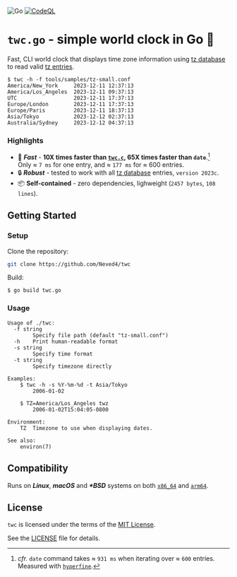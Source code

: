 ![Go](https://img.shields.io/badge/Go-00ADD8?logo=go&logoColor=fff)
[![CodeQL](https://github.com/github/docs/actions/workflows/codeql.yml/badge.svg)](https://github.com/Neved4/twc-go/actions/workflows/codeql.yml)

# `twc.go` - simple world clock in Go 🦦

Fast, CLI world clock that displays time zone information using
[tz database] to read valid [tz entries].

```console
$ twc -h -f tools/samples/tz-small.conf
America/New_York     2023-12-11 12:37:13
America/Los_Angeles  2023-12-11 09:37:13
UTC                  2023-12-11 17:37:13
Europe/London        2023-12-11 17:37:13
Europe/Paris         2023-12-11 18:37:13
Asia/Tokyo           2023-12-12 02:37:13
Australia/Sydney     2023-12-12 04:37:13
```

### Highlights

- 🚀 _**Fast**_ - **10X times faster than [`twc.c`], 65X times faster than
  `date`**.[^1] \
  Only ≈ `7 ms` for one entry, and ≈ `177 ms` for ≈ 600
  entries.
- 🔒 _**Robust**_ - tested to work with all [tz database] entries,
  `version 2023c`.
- 📦 **Self-contained** - zero dependencies,
  lighweight (`2457 bytes`, `108 lines`).

## Getting Started

### Setup

Clone the repository:

```sh
git clone https://github.com/Neved4/twc
```

Build:

```console
$ go build twc.go
```

### Usage

```
Usage of ./twc:
  -f string
    	Specify file path (default "tz-small.conf")
  -h	Print human-readable format
  -s string
    	Specify time format
  -t string
    	Specify timezone directly

Examples:
    $ twc -h -s %Y-%m-%d -t Asia/Tokyo
        2006-01-02

    $ TZ=America/Los_Angeles twz
        2006-01-02T15:04:05-0800

Environment:
    TZ  Timezone to use when displaying dates.

See also:
    environ(7)
```

## Compatibility

Runs on _**Linux**_, _**macOS**_ and _**\*BSD**_ systems on both
[`x86_64`] and [`arm64`].

## License
                 
`twc` is licensed under the terms of the [MIT License].

See the [LICENSE](LICENSE) file for details.

[`hyperfine`]: https://github.com/sharkdp/hyperfine
[`twc.c`]: https://github.com/Neved4/twc
[`arm64`]: https://en.wikipedia.org/wiki/AArch64
[`x86_64`]: https://en.wikipedia.org/wiki/X86-64
[MIT License]: https://opensource.org/license/mit/
[tz database]: https://en.wikipedia.org/wiki/Tz_database
[tz entries]: https://en.wikipedia.org/wiki/List_of_tz_database_time_zones

[^1]: _cfr._ `date` command takes ≈ `931 ms` when iterating over ≈ `600`
    entries. Measured with [`hyperfine`].
[^2]: _IEEE Std 1003.1-2017: Standard for Information Technology
    — Portable Operating System Interface (POSIX®)_, \
    ISO/IEC/IEEE 9945:2009/COR 2:2017. URL: https://pubs.opengroup.org/onlinepubs/9699919799/
[^3]: _ISO/IEC 9899:2023: Standard for Information Technology
    — Programming languages — C_, ISO/IEC 9899:2023. \
    URL: https://www.open-std.org/jtc1/sc22/wg14/www/docs/n3096.pdf
